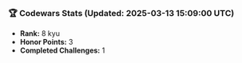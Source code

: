 ### 🏆 Codewars Stats (Updated: 2025-03-13 15:09:00 UTC)

- **Rank:** 8 kyu
- **Honor Points:** 3
- **Completed Challenges:** 1
